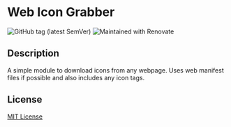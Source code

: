 # Web Icon Grabber

![GitHub tag (latest SemVer)](https://img.shields.io/github/v/tag/sthorsten/web-icon-grabber?label=version)
![Maintained with Renovate](https://img.shields.io/static/v1?label=maintained%20with&message=renovate&color=blue&logo=RenovateBot)

## Description

A simple module to download icons from any webpage.
Uses web manifest files if possible and also includes any icon tags.

## License

[MIT License](LICENSE.md)